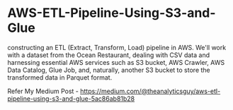 # AWS-ETL-Pipeline-Using-S3-and-Glue
constructing an ETL (Extract, Transform, Load) pipeline in AWS. We'll work with a dataset from the Ocean Restaurant, dealing with CSV data and harnessing essential AWS services such as S3 bucket, AWS Crawler, AWS Data Catalog, Glue Job, and, naturally, another S3 bucket to store the transformed data in Parquet format.

Refer My Medium Post - https://medium.com/@theanalyticsguy/aws-etl-pipeline-using-s3-and-glue-5ac86ab81b28
